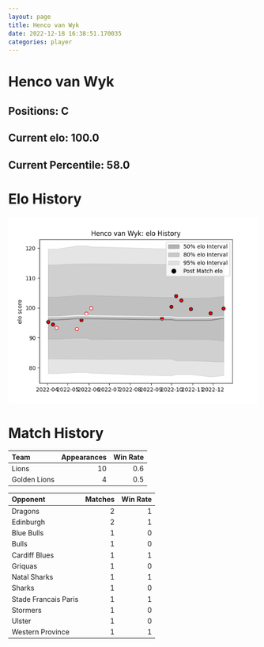 ```yaml
---  
layout: page  
title: Henco van Wyk  
date: 2022-12-18 16:38:51.170035  
categories: player  
---
```

# Henco van Wyk

## Positions: C

## Current elo: 100.0

## Current Percentile: 58.0

# Elo History


![elo history](history_HencovanWyk.png)
# Match History


| Team         |   Appearances |   Win Rate |
|:-------------|--------------:|-----------:|
| Lions        |            10 |        0.6 |
| Golden Lions |             4 |        0.5 |

| Opponent             |   Matches |   Win Rate |
|:---------------------|----------:|-----------:|
| Dragons              |         2 |          1 |
| Edinburgh            |         2 |          1 |
| Blue Bulls           |         1 |          0 |
| Bulls                |         1 |          0 |
| Cardiff Blues        |         1 |          1 |
| Griquas              |         1 |          0 |
| Natal Sharks         |         1 |          1 |
| Sharks               |         1 |          0 |
| Stade Francais Paris |         1 |          1 |
| Stormers             |         1 |          0 |
| Ulster               |         1 |          0 |
| Western Province     |         1 |          1 |
